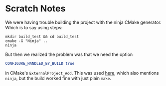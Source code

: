 # Scratch Notes

We were having trouble building the project with the ninja CMake generator.
Which is to say using steps:

```shell
mkdir build_test && cd build_test
cmake -G "Ninja" ..
ninja
```

But then we realized the problem was that we need the option

```cmake
CONFIGURE_HANDLED_BY_BUILD true
```

in CMake's `ExternalProject_Add`. This was used
[here](https://www.scivision.dev/cmake-external-project-autotools/),
which also mentions `ninja`, but the build worked fine with just plain `make`.
